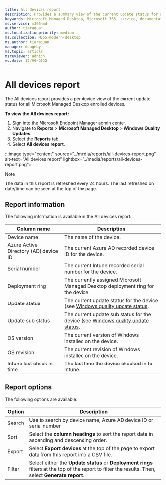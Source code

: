 ```yaml
---
title: All devices report
description: Provides a summary view of the current update status for all devices enrolled into Microsoft Managed Desktop. Used to be called Device status report
keywords: Microsoft Managed Desktop, Microsoft 365, service, documentation
ms.service: m365-md
author: tiaraquan
ms.localizationpriority: medium
ms.collection: M365-modern-desktop
ms.author: tiaraquan
manager: dougeby
ms.topic: article
msreviewer: adnich
ms.date: 12/06/2022
---
```


# All devices report

The All devices report provides a per device view of the current update status for all Microsoft Managed Desktop enrolled devices.

**To view the All devices report:**

1. Sign into the [Microsoft Endpoint Manager admin center](https://go.microsoft.com/fwlink/?linkid=2109431).
1. Navigate to **Reports** > **Microsoft Managed Desktop** > **Windows Quality Updates**.
1. Select the **Reports** tab.
1. Select **All devices report**.

:::image type="content" source="../media/reports/all-devices-report.png" alt-text="All devices report" lightbox="../media/reports/all-devices-report.png":::

> [!NOTE]
> The data in this report is refreshed every 24 hours. The last refreshed on date/time can be seen at the top of the page.

## Report information

The following information is available in the All devices report:

| Column name | Description |
| ----- | ----- |
| Device name | The name of the device. |
| Azure Active Directory (AD) device ID | The current Azure AD recorded device ID for the device. |
| Serial number | The current Intune recorded serial number for the device. |
| Deployment ring | The currently assigned Microsoft Managed Desktop deployment ring for the device. |
| Update status | The current update status for the device (see [Windows quality update status](../operate/reports.md#windows-quality-update-statuses). |
| Update sub status | The current update sub status for the device (see [Windows quality update status](../operate/reports.md#windows-quality-update-statuses). |
| OS version | The current version of Windows installed on the device. |
| OS revision | The current revision of Windows installed on the device. |
| Intune last check in time | The last time the device checked in to Intune. |

## Report options

The following options are available:

| Option | Description |
| ----- | ----- |
| Search | Use to search by device name, Azure AD device ID or serial number |
| Sort | Select the **column headings** to sort the report data in ascending and descending order. |
| Export | Select **Export devices** at the top of the page to export data from this report into a CSV file. |
| Filter | Select either the **Update status** or **Deployment rings** filters at the top of the report to filter the results. Then, select **Generate report**. |
